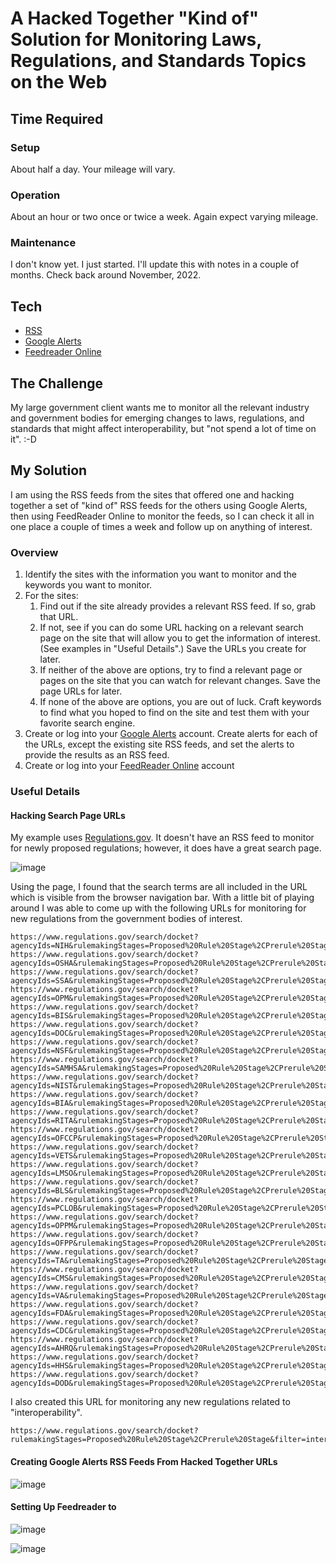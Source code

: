 # A Hacked Together "Kind of" Solution for Monitoring Laws, Regulations, and Standards Topics on the Web 
## Time Required
### Setup
About half a day. Your mileage will vary.

### Operation
About an hour or two once or twice a week. Again expect varying mileage.

### Maintenance
I don't know yet. I just started. I'll update this with notes in a couple of months. Check back around November, 2022.

## Tech
- [RSS](https://en.wikipedia.org/wiki/RSS)
- [Google Alerts](https://support.google.com/websearch/answer/4815696?hl=en)
- [Feedreader Online](https://feedreader.com/online/#/welcome/?action=login)

## The Challenge
My large government client wants me to monitor all the relevant industry and government bodies for emerging changes to laws, regulations, and standards that might affect interoperability, but "not spend a lot of time on it". :-D

## My Solution
I am using the RSS feeds from the sites that offered one and hacking together a set of "kind of" RSS feeds for the others using Google Alerts, then using FeedReader Online to monitor the feeds, so I can check it all in one place a couple of times a week and follow up on anything of interest.

### Overview
1. Identify the sites with the information you want to monitor and the keywords you want to monitor.
2. For the sites:
    1. Find out if the site already provides a relevant RSS feed. If so, grab that URL. 
    2. If not, see if you can do some URL hacking on a relevant search page on the site that will allow you to get the information of interest. (See examples in "Useful Details".) Save the URLs you create for later.
    3. If neither of the above are options, try to find a relevant page or pages on the site that you can watch for relevant changes. Save the page URLs for later.
    4. If none of the above are options, you are out of luck. Craft keywords to find what you hoped to find on the site and test them with your favorite search engine.
3. Create or log into your [Google Alerts](https://www.google.com/alerts) account. Create alerts for each of the URLs, except the existing site RSS feeds, and set the alerts to provide the results as an RSS feed.
4. Create or log into your [FeedReader Online](https://feedreader.com/online/#/welcome/?action=login) account

### Useful Details
#### Hacking Search Page URLs 
My example uses [Regulations.gov](https://www.regulations.gov/). It doesn't have an RSS feed to monitor for newly proposed regulations; however, it does have a great search page.

![image](https://user-images.githubusercontent.com/36210507/191566310-61b5f3cb-7b93-4c75-b4da-81414bc8799c.png)

Using the page, I found that the search terms are all included in the URL which is visible from the browser navigation bar. With a little bit of playing around I was able to come up with the following URLs for monitoring for new regulations from the government bodies of interest.

    https://www.regulations.gov/search/docket?agencyIds=NIH&rulemakingStages=Proposed%20Rule%20Stage%2CPrerule%20Stage
    https://www.regulations.gov/search/docket?agencyIds=OSHA&rulemakingStages=Proposed%20Rule%20Stage%2CPrerule%20Stage
    https://www.regulations.gov/search/docket?agencyIds=SSA&rulemakingStages=Proposed%20Rule%20Stage%2CPrerule%20Stage
    https://www.regulations.gov/search/docket?agencyIds=OPM&rulemakingStages=Proposed%20Rule%20Stage%2CPrerule%20Stage
    https://www.regulations.gov/search/docket?agencyIds=BIS&rulemakingStages=Proposed%20Rule%20Stage%2CPrerule%20Stage
    https://www.regulations.gov/search/docket?agencyIds=DOC&rulemakingStages=Proposed%20Rule%20Stage%2CPrerule%20Stage
    https://www.regulations.gov/search/docket?agencyIds=NSF&rulemakingStages=Proposed%20Rule%20Stage%2CPrerule%20Stage
    https://www.regulations.gov/search/docket?agencyIds=SAMHSA&rulemakingStages=Proposed%20Rule%20Stage%2CPrerule%20Stage
    https://www.regulations.gov/search/docket?agencyIds=NIST&rulemakingStages=Proposed%20Rule%20Stage%2CPrerule%20Stage
    https://www.regulations.gov/search/docket?agencyIds=BIA&rulemakingStages=Proposed%20Rule%20Stage%2CPrerule%20Stage
    https://www.regulations.gov/search/docket?agencyIds=RITA&rulemakingStages=Proposed%20Rule%20Stage%2CPrerule%20Stage
    https://www.regulations.gov/search/docket?agencyIds=OFCCP&rulemakingStages=Proposed%20Rule%20Stage%2CPrerule%20Stage
    https://www.regulations.gov/search/docket?agencyIds=VETS&rulemakingStages=Proposed%20Rule%20Stage%2CPrerule%20Stage
    https://www.regulations.gov/search/docket?agencyIds=LMSO&rulemakingStages=Proposed%20Rule%20Stage%2CPrerule%20Stage
    https://www.regulations.gov/search/docket?agencyIds=BLS&rulemakingStages=Proposed%20Rule%20Stage%2CPrerule%20Stage
    https://www.regulations.gov/search/docket?agencyIds=PCLOB&rulemakingStages=Proposed%20Rule%20Stage%2CPrerule%20Stage
    https://www.regulations.gov/search/docket?agencyIds=OPPM&rulemakingStages=Proposed%20Rule%20Stage%2CPrerule%20Stage
    https://www.regulations.gov/search/docket?agencyIds=OFPP&rulemakingStages=Proposed%20Rule%20Stage%2CPrerule%20Stage
    https://www.regulations.gov/search/docket?agencyIds=TA&rulemakingStages=Proposed%20Rule%20Stage%2CPrerule%20Stage
    https://www.regulations.gov/search/docket?agencyIds=CMS&rulemakingStages=Proposed%20Rule%20Stage%2CPrerule%20Stage
    https://www.regulations.gov/search/docket?agencyIds=VA&rulemakingStages=Proposed%20Rule%20Stage%2CPrerule%20Stage
    https://www.regulations.gov/search/docket?agencyIds=FDA&rulemakingStages=Proposed%20Rule%20Stage%2CPrerule%20Stage
    https://www.regulations.gov/search/docket?agencyIds=CDC&rulemakingStages=Proposed%20Rule%20Stage%2CPrerule%20Stage
    https://www.regulations.gov/search/docket?agencyIds=AHRQ&rulemakingStages=Proposed%20Rule%20Stage%2CPrerule%20Stage
    https://www.regulations.gov/search/docket?agencyIds=HHS&rulemakingStages=Proposed%20Rule%20Stage%2CPrerule%20Stage
    https://www.regulations.gov/search/docket?agencyIds=DOD&rulemakingStages=Proposed%20Rule%20Stage%2CPrerule%20Stage
    
I also created this URL for monitoring any new regulations related to "interoperability".

    https://www.regulations.gov/search/docket?rulemakingStages=Proposed%20Rule%20Stage%2CPrerule%20Stage&filter=interoperability

#### Creating Google Alerts RSS Feeds From Hacked Together URLs

![image](https://user-images.githubusercontent.com/36210507/191569022-960eb855-e4c0-4919-97b7-7beb04d8a9d5.png)


#### Setting Up Feedreader to 

![image](https://user-images.githubusercontent.com/36210507/191569385-f7ada3d9-63cd-4d4e-b73f-56917775d9ab.png)

![image](https://user-images.githubusercontent.com/36210507/191569670-eca6b9b3-e7d2-4fb4-a4e5-5942dfa01773.png)



